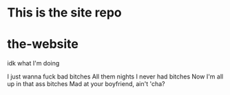 This is the site repo
=======
# the-website

idk what I'm doing

I just wanna fuck bad bitches
All them nights I never had bitches
Now I'm all up in that ass bitches
Mad at your boyfriend, ain't 'cha?
